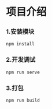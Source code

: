 # 项目介绍

### 1.安装模块
```
npm install
```

### 2.开发调试
```
npm run serve
```

### 3.打包
```
npm run build
```
